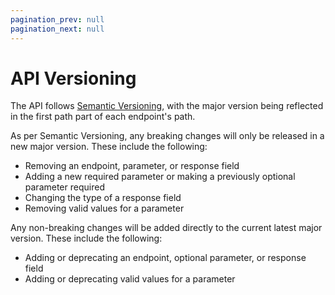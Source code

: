 ```yaml
---
pagination_prev: null
pagination_next: null
---
```


# API Versioning

The API follows [Semantic Versioning](https://semver.org/), with the major version being reflected in the first path part of each endpoint's path.

As per Semantic Versioning, any breaking changes will only be released in a new major version. These include the following:

- Removing an endpoint, parameter, or response field
- Adding a new required parameter or making a previously optional parameter required
- Changing the type of a response field
- Removing valid values for a parameter

Any non-breaking changes will be added directly to the current latest major version. These include the following:

- Adding or deprecating an endpoint, optional parameter, or response field
- Adding or deprecating valid values for a parameter
